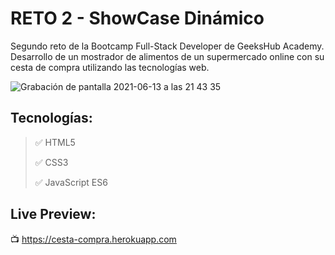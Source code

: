 # RETO 2 - ShowCase Dinámico
 Segundo reto de la Bootcamp Full-Stack Developer de GeeksHub Academy.
 Desarrollo de un mostrador de alimentos de un supermercado online con su cesta de compra utilizando las tecnologías web.

![Grabación de pantalla 2021-06-13 a las 21 43 35](https://user-images.githubusercontent.com/76822966/121820522-86dfba00-cc93-11eb-8794-bee91a4be02d.gif)


 ## Tecnologías:
 > :white_check_mark: HTML5
 >
 > :white_check_mark: CSS3
 >
 > :white_check_mark: JavaScript ES6
 

 ## Live Preview:
:tv: https://cesta-compra.herokuapp.com
